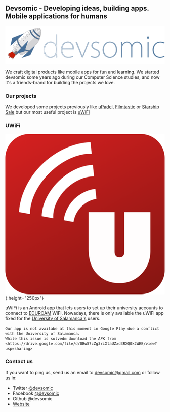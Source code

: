 ## Devsomic - Developing ideas, building apps. Mobile applications for humans

![header-image](Resources/devsomic.png)

We craft digital products like mobile apps for fun and learning. We started devsomic some years ago during our Computer Science studies, and now it's a friends-brand for building the projects we love.

### Our projects

We developed some projects previously like [uPadel](https://play.google.com/store/apps/details?id=com.devsomic.upadel), [Filmtastic](https://play.google.com/store/apps/details?id=es.mimo.filmtastic) or [Starship Sale](https://play.google.com/store/apps/details?id=com.upsa.mimo.starshipsale) but our most useful project is [uWiFi](https://play.google.com/store/apps/details?id=com.devsomic.uwifi) 


### UWiFi

![uWiFi-logo](Resources/uWiFi.png){:height="250px"}

uWiFi is an Android app that lets users to set up their university accounts to connect to [EDUROAM](https://www.eduroam.org/) WiFi. Nowadays, there is only available the uWiFi app fixed for the [University of Salamanca's](http://usal.es) users.
    
    Our app is not availabe at this moment in Google Play due a conflict with the University of Salamanca. 
    While this issue is solvedm download the APK from <https://drive.google.com/file/d/0BwS7cZg3riXtaUZxd3RXQ0k2WEE/view?usp=sharing>


### Contact us

If you want to ping us, send us an email to [devsomic@gmail.com](mailto:devsomic@gmail.com) or follow us in:

* Twitter [@devsomic](https://twitter.com/devsomic)
* Facebook [@devsomic](https://facebook.com/devsomic)
* Github @devsomic
* [Website](http://devsomic.com)

